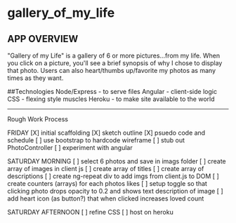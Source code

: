 # gallery_of_my_life

## APP OVERVIEW
"Gallery of my Life" is a gallery of 6 or more pictures...from my life. When you click on a picture, you'll see a brief synopsis of why I chose to display that photo. Users can also heart/thumbs up/favorite my photos as many times as they want.

##Technologies
Node/Express - to serve files
Angular - client-side logic
CSS - flexing style muscles
Heroku - to make site available to the world

--------------------------

Rough Work Process

FRIDAY
[X] initial scaffolding
[X] sketch outline
[X] psuedo code and schedule
[ ] use bootstrap to hardcode wireframe
[ ] stub out PhotoController
[ ] experiment with angular


SATURDAY MORNING
[ ] select 6 photos and save in imags folder
[ ] create array of images in client js
[ ] create array of titles
[ ] create array of descriptions
[ ] create ng-repeat div to add imgs from client.js to DOM
[ ] create counters (arrays) for each photos likes
[ ] setup toggle so that clicking photo drops opacity to 0.2 and shows text description of image
[ ] add heart icon (as button?) that when clicked increases loved count

SATURDAY AFTERNOON
[ ] refine CSS
[ ] host on heroku
